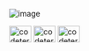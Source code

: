
![image](https://github.com/user-attachments/assets/165dcbeb-7b74-4b83-a96e-73921f677f53)

<a href="https://www.x.com/codeterriers" target="blank"><img align="center" src="https://upload.wikimedia.org/wikipedia/commons/thumb/b/b7/X_logo.jpg/900px-X_logo.jpg" alt="codeterriers" height="30" width="40" /></a>
<a href="https://www.linkedin.com/company/73835455" target="blank"><img align="center" src="https://raw.githubusercontent.com/rahuldkjain/github-profile-readme-generator/master/src/images/icons/Social/linked-in-alt.svg" alt="codeterriers" height="30" width="40" /></a>
<a href="https://web.facebook.com/people/CodeTerriers/100067614006344/" target="blank"><img align="center" src="https://raw.githubusercontent.com/rahuldkjain/github-profile-readme-generator/master/src/images/icons/Social/facebook.svg" alt="codeterriers" height="30" width="40" /></a>

